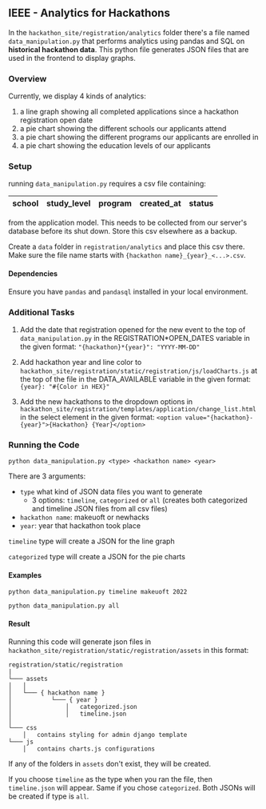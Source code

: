 ## IEEE - Analytics for Hackathons

In the `hackathon_site/registration/analytics` folder there's a file named
`data_manipulation.py` that performs analytics using pandas and SQL on **historical hackathon data**.
This python file generates JSON files that are used in the frontend to display graphs.

### Overview

Currently, we display 4 kinds of analytics:

1. a line graph showing all completed applications since a hackathon registration open date
2. a pie chart showing the different schools our applicants attend
3. a pie chart showing the different programs our applicants are enrolled in
4. a pie chart showing the education levels of our applicants

### Setup

running `data_manipulation.py` requires a csv file containing:

| school | study_level | program | created_at | status |
| ------ | ----------- | ------- | ---------- | ------ |

from the application model. This needs to be collected from our server's database
before its shut down. Store this csv elsewhere as a backup.

Create a `data` folder in `registration/analytics` and place this csv there.
Make sure the file name starts with `{hackathon name}_{year}_<...>.csv`.

#### Dependencies

Ensure you have `pandas` and `pandasql` installed in your local environment.

### Additional Tasks

1. Add the date that registration opened for the new event to the top of `data_manipulation.py` in the REGISTRATION*OPEN_DATES variable in the given format:
   `"{hackathon}*{year}": "YYYY-MM-DD"`

2. Add hackathon year and line color to `hackathon_site/registration/static/registration/js/loadCharts.js` at the top of the file in the DATA_AVAILABLE variable in the given format: `{year}: "#{Color in HEX}"`

3. Add the new hackathons to the dropdown options in `hackathon_site/registration/templates/application/change_list.html` in the select element in the given format: `<option value="{hackathon}-{year}">{Hackathon} {Year}</option>`

### Running the Code

`python data_manipulation.py <type> <hackathon name> <year>`

There are 3 arguments:

-   `type` what kind of JSON data files you want to generate
    -   3 options: `timeline`, `categorized` or `all` (creates both categorized and timeline JSON files from all csv files)
-   `hackathon name`: makeuoft or newhacks
-   `year`: year that hackathon took place

`timeline` type will create a JSON for the line graph

`categorized` type will create a JSON for the pie charts

#### Examples

`python data_manipulation.py timeline makeuoft 2022`

`python data_manipulation.py all`

#### Result

Running this code will generate json files in `hackathon_site/registration/static/registration/assets` in this format:

```
registration/static/registration
|
└─── assets
│   │
│   └─── { hackathon name }
│           └─── { year }
│               │   categorized.json
│               │   timeline.json
│
└─── css
    │   contains styling for admin django template
└─── js
    │   contains charts.js configurations
```

If any of the folders in `assets` don't exist, they will be created.

If you choose `timeline` as the type when you ran the file, then `timeline.json` will appear.
Same if you chose `categorized`. Both JSONs will be created if type is `all`.
